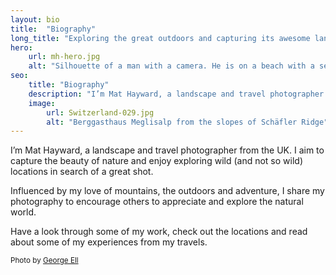 ```yaml
---
layout: bio
title:  "Biography"
long_title: "Exploring the great outdoors and capturing its awesome landscapes."
hero: 
    url: mh-hero.jpg
    alt: "Silhouette of a man with a camera. He is on a beach with a sea stack in the distance. The sky is orange."
seo:
    title: "Biography"
    description: "I’m Mat Hayward, a landscape and travel photographer from the UK."
    image:
        url: Switzerland-029.jpg
        alt: "Berggasthaus Meglisalp from the slopes of Schäfler Ridge"
---
```


I’m Mat Hayward, a landscape and travel photographer from the UK. I aim to capture the beauty of nature and enjoy exploring wild (and not so wild) locations in search of&nbsp;a great shot.

Influenced by my love of mountains, the outdoors and adventure, I share my photography to encourage others to appreciate and explore the natural world.

Have a look through some of my work, check out the locations and read about some of my experiences from my&nbsp;travels.

<small>Photo by <a href="https://www.instagram.com/george_ell/" target="_blank">George Ell</a></small>